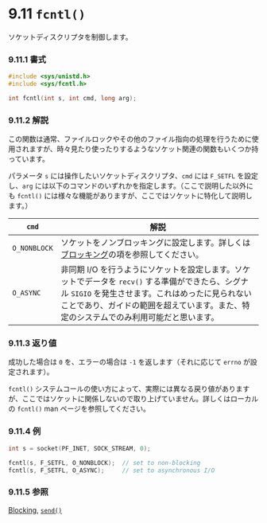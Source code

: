 # 9.11 `fcntl()`

ソケットディスクリプタを制御します。

### 9.11.1 書式

```c
#include <sys/unistd.h>
#include <sys/fcntl.h>

int fcntl(int s, int cmd, long arg);
```

### 9.11.2 解説

この関数は通常、ファイルロックやその他のファイル指向の処理を行うために使用されますが、時々見たり使ったりするようなソケット関連の関数もいくつか持っています。

パラメータ `s` には操作したいソケットディスクリプタ、`cmd` には `F_SETFL` を設定し、`arg` には以下のコマンドのいずれかを指定します。（ここで説明した以外にも `fcntl()` には様々な機能がありますが、ここではソケットに特化して説明します。）

| `cmd`        | 解説                                               |
|--------------|------------------------------------------------------------|
| `O_NONBLOCK` | ソケットをノンブロッキングに設定します。詳しくは[ブロッキング](#blocking)の項を参照してください。|
| `O_ASYNC`    | 非同期 I/O を行うようにソケットを設定します。ソケットでデータを `recv()` する準備ができたら、シグナル `SIGIO` を発生させます。これはめったに見られないことであり、ガイドの範囲を超えています。また、特定のシステムでのみ利用可能だと思います。|

### 9.11.3 返り値

成功した場合は `0` を、エラーの場合は `-1` を返します（それに応じて `errno` が設定されます）。

`fcntl()` システムコールの使い方によって、実際には異なる戻り値がありますが、ここではソケットに関係しないので取り上げていません。詳しくはローカルの `fcntl()` man ページを参照してください。

### 9.11.4 例

```c
int s = socket(PF_INET, SOCK_STREAM, 0);

fcntl(s, F_SETFL, O_NONBLOCK);  // set to non-blocking
fcntl(s, F_SETFL, O_ASYNC);     // set to asynchronous I/O
```

### 9.11.5 参照

[Blocking](#blocking), [`send()`](#sendman)
